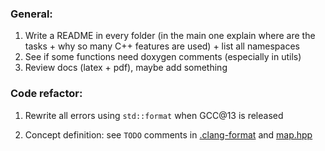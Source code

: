 ### General:

1. Write a README in every folder (in the main one explain where are the tasks +
   why so many C++ features are used) + list all namespaces
2. See if some functions need doxygen comments (especially in utils)
3. Review docs (latex + pdf), maybe add something

### Code refactor:

1. Rewrite all errors using `std::format` when GCC@13 is released

2. Concept definition: see `TODO` comments in [.clang-format](.clang-format)
   and [map.hpp](include/utils/map.hpp)
